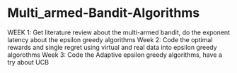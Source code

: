 # Multi_armed-Bandit-Algorithms
WEEK 1: Get literature review about the multi-armed bandit, do the exponent latency about the epsilon greedy algorithms
Week 2: Code the optimal rewards and single regret using virtual and real data into epsilon greedy algorothms
Week 3: Code the Adaptive epsilon greedy algorithms, have a try about UCB
